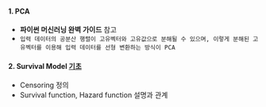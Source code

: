 #### 1. PCA
- **파이썬 머신러닝 완벽 가이드** 참고
- `입력 데이터의 공분산 행렬이 고유벡터와 고유값으로 분해될 수 있으며, 이렇게 분해된 고유벡터를 이용해 입력 데이터를 선형 변환하는 방식이 PCA`

#### 2. Survival Model [기초](https://3months.tistory.com/349)
- Censoring 정의
- Survival function, Hazard function 설명과 관계
